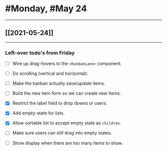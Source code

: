 # #Monday, #May 24
---

## [[2021-05-24]]

---

### Left-over todo's from Friday

- [ ] Wire up drag-hovers to the `<KanbanLane>` component.
- [ ] Do scrolling (vertical and horizontal).
- [ ] Make the kanban actually save/update items.
- [ ] Build the new item form so we can create new items.
- [x] Restrict the label field to drop downs or users.
- [x] Add empty-state for lists.
- [x] Allow sortable list to accept empty state as `children`.
- [ ] Make sure users can still drag into empty states.
- [ ] Show display when there are too many items to show.













